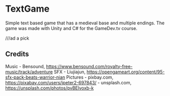# TextGame
Simple text based game that has a medieval base and multiple endings. The game was made with Unity and C# for the GameDev.tv course.

///ad a pick

## Credits
Music - Bensound, https://www.bensound.com/royalty-free-music/track/adventure
SFX - Liujiajun, https://opengameart.org/content/95-sfx-pack-beats-warrior-nian
Pictures - pixbay.com, https://pixabay.com/users/jpeter2-697843/
	 - unsplash.com, https://unsplash.com/photos/pvBElvoxb-k
